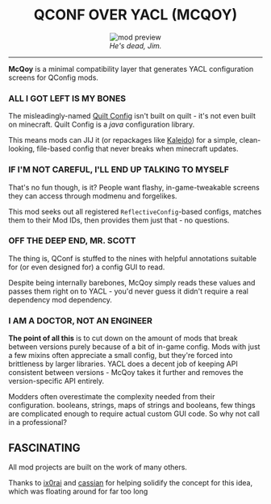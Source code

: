 <!--suppress HtmlDeprecatedTag, XmlDeprecatedElement -->
<center>
<h1>QCONF OVER YACL (MCQOY)</h1>
</center>

<center><img alt="mod preview" src="https://upload.wikimedia.org/wikipedia/commons/9/90/DeForest_Kelley%2C_Dr._McCoy%2C_Star_Trek.jpg"/></center>

<center>
<i>He's dead, Jim.</i> 
</center>

---

**McQoy** is a minimal compatibility layer that generates YACL configuration screens for QConfig mods.

### ALL I GOT LEFT IS MY BONES

The misleadingly-named [Quilt Config](https://github.com/QuiltMC/quilt-config) isn't built on quilt - it's not even built on minecraft. Quilt Config is a _java_ configuration library.

This means mods can JIJ it (or repackages like [Kaleido](https://github.com/sisby-folk/kaleido-config)) for a simple, clean-looking, file-based config that never breaks when minecraft updates.

### IF I'M NOT CAREFUL, I'LL END UP TALKING TO MYSELF

That's no fun though, is it? People want flashy, in-game-tweakable screens they can access through modmenu and forgelikes.

This mod seeks out all registered `ReflectiveConfig`-based configs, matches them to their Mod IDs, then provides them just that - no questions. 

### OFF THE DEEP END, MR. SCOTT

The thing is, QConf is stuffed to the nines with helpful annotations suitable for (or even designed for) a config GUI to read.

Despite being internally barebones, McQoy simply reads these values and passes them right on to YACL - you'd never guess it didn't require a real dependency mod dependency.

### I AM A DOCTOR, NOT AN ENGINEER

**The point of all this** is to cut down on the amount of mods that break between versions purely because of a bit of in-game config. Mods with just a few mixins often appreciate a small config, but they're forced into brittleness by larger libraries. YACL does a decent job of keeping API consistent between versions - McQoy takes it further and removes the version-specific API entirely. 

Modders often overestimate the complexity needed from their configuration. booleans, strings, maps of strings and booleans, few things are complicated enough to require actual custom GUI code. So why not call in a professional?

## FASCINATING

All mod projects are built on the work of many others.

Thanks to [ix0rai](https://modrinth.com/user/ix0rai) and [cassian](https://github.com/cassiancc/Item-Descriptions) for helping solidify the concept for this idea, which was floating around for far too long


